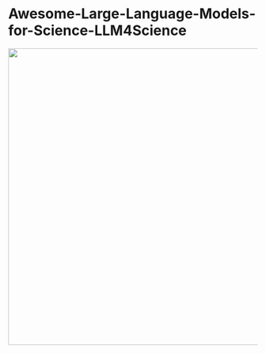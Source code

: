 # Awesome-Large-Language-Models-for-Science-LLM4Science
<img src="https://github.com/zyzisastudyreallyhardguy/Awesome-Large-Language-Models-for-Science-LLM4Science/assets/75228223/2ade3fa7-c03c-4628-960b-9f52ffd71b45" width="600"/>
